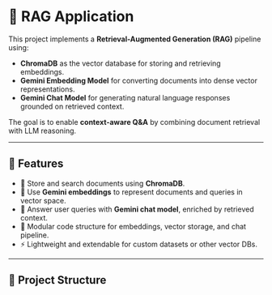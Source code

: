 # 📖 RAG Application

This project implements a **Retrieval-Augmented Generation (RAG)** pipeline using:

- **ChromaDB** as the vector database for storing and retrieving embeddings.  
- **Gemini Embedding Model** for converting documents into dense vector representations.  
- **Gemini Chat Model** for generating natural language responses grounded on retrieved context.  

The goal is to enable **context-aware Q&A** by combining document retrieval with LLM reasoning.

---

## 🚀 Features
- 🔎 Store and search documents using **ChromaDB**.  
- 🧠 Use **Gemini embeddings** to represent documents and queries in vector space.  
- 💬 Answer user queries with **Gemini chat model**, enriched by retrieved context.  
- 📂 Modular code structure for embeddings, vector storage, and chat pipeline.  
- ⚡ Lightweight and extendable for custom datasets or other vector DBs.  

---

## 📂 Project Structure
